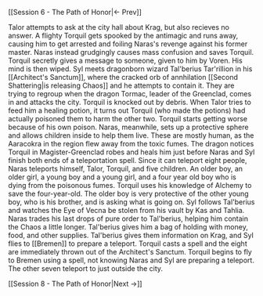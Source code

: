 [[Session 6 - The Path of Honor|<- Prev]]

Talor attempts to ask at the city hall about Krag, but also recieves no answer.
A flighty Torquil gets spooked by the antimagic and runs away, causing him to get arrested and foiling Naras's revenge against his former master. Naras instead grudgingly causes mass confusion and saves Torquil. 
Torquil secretly gives a message to someone, given to him by Voren. His mind is then wiped.
Syl meets dragonborn wizard Tal'berius Tar'rillion in his [[Architect's Sanctum]], where the cracked orb of annhilation [[Second Shattering|is releasing Chaos]] and he attempts to contain it. 
They are trying to regroup when the dragon Tormac, leader of the Greenclad, comes in and attacks the city. Torquil is knocked out by debris. When Talor tries to feed him a healing potion, it turns out Torquil (who made the potions) had actually poisoned them to harm the other two. Torquil starts getting worse because of his own poison. Naras, meanwhile, sets up a protective sphere and allows children inside to help them live. These are mostly human, as the Aaracokra in the region flew away from the toxic fumes. 
The dragon notices Torquil in Magister-Greenclad robes and heals him just before Naras and Syl finish both ends of a teleportation spell. Since it can teleport eight people, Naras teleports himself, Talor, Torquil, and five children. An older boy, an older girl, a young boy and a young girl, and a four year old boy who is dying from the poisonous fumes. 
Torquil uses his knowledge of Alchemy to save the four-year-old. The older boy is very protective of the other young boy, who is his brother, and is asking what is going on. Syl follows Tal'berius and watches the Eye of Vecna be stolen from his vault by Kas and Tahlia.
Naras trades his last drops of pure order to Tal'berius, helping him contain the Chaos a little longer. Tal'berius gives him a bag of holding with money, food, and other supplies. Tal'berius gives them information on Krag, and Syl flies to [[Bremen]] to prepare a teleport.
Torquil casts a spell and the eight are immediately thrown out of the Architect's Sanctum.
Torquil begins to fly to Bremen using a spell, not knowing Naras and Syl are preparing a teleport. The other seven teleport to just outside the city.

[[Session 8 - The Path of Honor|Next ->]]